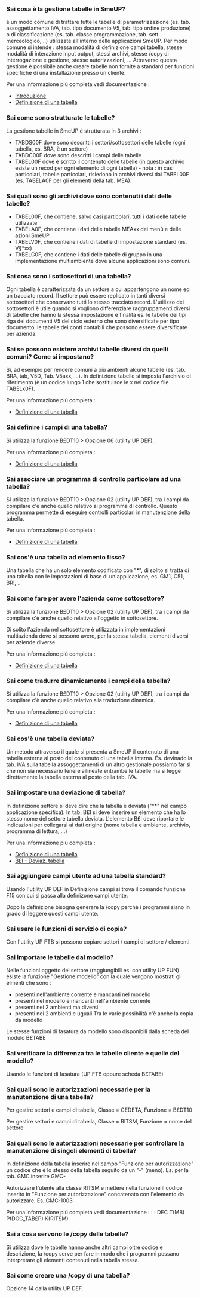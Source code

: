 ### **Sai cosa è la gestione tabelle in SmeUP?**

è un modo comune di trattare tutte le tabelle di parametrizzazione (es. tab. assoggettamento IVA, tab. tipo documento V5, tab. tipo ordine produzione) o di classificazione (es. tab. classe programmazione, tab. sett. merceologico, ..) utilizzate all'interno delle applicazioni SmeUP.
Per modo comune si intende :  stessa modalità di definizione campi tabella, stesse modalità di interazione input output, stessi archivi, stesse /copy di interrogazione e gestione, stesse autorizzazioni, ...
Attraverso questa gestione è possibile anche creare tabelle non fornite a standard per funzioni specifiche di una installazione presso un cliente.

Per una informazione più completa vedi documentazione : 
- [Introduzione](Sorgenti/DOC/TA/B£AMO/B£TABE_01)
- [Definizione di una tabella](Sorgenti/DOC/TA/B£AMO/B£TABE_02)

### **Sai come sono strutturate le tabelle?**

La gestione tabelle in SmeUP è strutturata in 3 archivi : 
- TABDS00F dove sono descritti i settori/sottosettori delle tabelle (ogni tabella, es. BRA, è un settore)
- TABDC00F dove sono descritti i campi delle tabelle
- TABEL00F dove è scritto il contenuto delle tabelle (in questo archivio esiste un recod per ogni elemento di ogni tabella) - nota :  in casi particolari, tabelle particolari, risiedono in archivi diversi dal TABEL00F (es. TABELA0F per gli elementi della tab. MEA).

### **Sai quali sono gli archivi dove sono contenuti i dati delle tabelle?**

- TABEL00F, che contiene, salvo casi particolari, tutti i dati delle tabelle utilizzate
- TABELA0F, che contiene i dati delle tabelle MEAxx dei menù e delle azioni SmeUP
- TABELV0F, che contiene i dati di tabelle di impostazione standard (es. V§\*xx)
- TABELG0F, che contiene i dati delle tabelle di gruppo in una implementazione multiambiente dove alcune applicazioni sono comuni.

### **Sai cosa sono i sottosettori di una tabella?**

Ogni tabella è caratterizzata da un settore a cui appartengono un nome ed un tracciato record. Il settore può essere replicato in tanti diversi sottosettori che conservano tutti lo stesso tracciato record.
L'utilizzo dei sottosettori è utile quando si vogliono differenziare raggruppamenti diversi di tabelle che hanno la stessa impostazione e finalità es. le tabelle dei tipi riga dei documenti V5 del ciclo esterno che sono diversificate per tipo documento, le tabelle dei conti contabili che possono essere diversificate per azienda.

### **Sai se possono esistere archivi tabelle diversi da quelli comuni? Come si impostano?**

Si, ad esempio per rendere comuni a più ambienti alcune tabelle (es. tab. BRA, tab, V5D, Tab. V5axx, ...).
In definizione tabelle si imposta l'archivio di riferimento (è un codice lungo 1 che sostituisce le x nel codice file TABELx0F).

Per una informazione più completa : 
- [Definizione di una tabella](Sorgenti/DOC/TA/B£AMO/B£TABE_02)

### **Sai definire i campi di una tabella?**

Si utilizza la funzione B£DT10 > Opzione 06 (utility UP DEF).

Per una informazione più completa : 
- [Definizione di una tabella](Sorgenti/DOC/TA/B£AMO/B£TABE_02)
### **Sai associare un programma di controllo particolare ad una tabella?**

Si utilizza la funzione B£DT10 > Opzione 02 (utility UP DEF), tra i campi da compilare c'è anche quello relativo al programma di controllo. Questo programma permette di eseguire controlli particolari in manutenzione della tabella.

Per una informazione più completa : 
- [Definizione di una tabella](Sorgenti/DOC/TA/B£AMO/B£TABE_02)
### **Sai cos'è una tabella ad elemento fisso?**


Una tabella che ha un solo elemento codificato con "\*", di solito si tratta di una tabella con le impostazioni di base di un'applicazione, es. GM1, C51, BR!, ..
### **Sai come fare per avere l'azienda come sottosettore?**

Si utilizza la funzione B£DT10 > Opzione 02 (utility UP DEF), tra i campi da compilare c'è anche quello relativo all'oggetto in sottosettore.

Di solito l'azienda nel sottosettore è utilizzata in implementazioni multiazienda dove si possono avere, per la stessa tabella, elementi diversi per aziende diverse.

Per una informazione più completa : 
- [Definizione di una tabella](Sorgenti/DOC/TA/B£AMO/B£TABE_02)
### **Sai come tradurre dinamicamente i campi della tabella?**


Si utilizza la funzione B£DT10 > Opzione 02 (utility UP DEF), tra i campi da compilare c'è anche quello relativo alla traduzione dinamica.

Per una informazione più completa : 
- [Definizione di una tabella](Sorgenti/DOC/TA/B£AMO/B£TABE_02)
### **Sai cos'è una tabella deviata?**


Un metodo attraverso il quale si presenta a SmeUP il contenuto di una tabella esterna al posto del contenuto di una tabella interna.
Es. devinado la tab. IVA sulla tabella assoggettamenti di un altro gestionale possiamo far si che non sia necessario tenere allineate entrambe le tabelle ma si legge direttamente la tabella esterna al posto della tab. IVA.

### **Sai impostare una deviazione di tabella?**

In definizione settore si deve dire che la tabella è deviata ("\*\*" nel campo applicazione specifica).
In tab. B£I si deve inserire un elemento che ha lo stesso nome del settore tabella deviata.
L'elemento B£I deve riportare le indicazioni per collegarsi ai dati origine (nome tabella e ambiente, archivio, programma di lettura, ...)

Per una informazione più completa : 
- [Definizione di una tabella](Sorgenti/DOC/TA/B£AMO/B£TABE_02)
- [B£I - Deviaz. tabella](Sorgenti/DOC/OG/TA/B£I)

### **Sai aggiungere campi utente ad una tabella standard?**


Usando l'utility UP DEF in Definizione campi si trova il comando funzione F15 con cui si passa alla definizone campi utente.

Dopo la definizione bisogna generare la /copy perchè i programmi siano in grado di leggere questi campi utente.
### **Sai usare le funzioni di servizio di copia?**


Con l'utility UP FTB si possono copiare settori / campi di settore / elementi.
### **Sai importare le tabelle dal modello?**

Nelle funzioni oggetto del settore (raggiungibili es. con utility UP FUN) esiste la funzione "Gestione modello" con la quale vengono mostrati gli elmenti che sono : 
- presenti nell'ambiente corrente e mancanti nel modello
- presenti nel modello e mancanti nell'ambiente corrente
- presenti nei 2 ambienti ma diversi
- presenti nei 2 ambienti e uguali
Tra le varie possibilità c'è anche la copia da modello

Le stesse funzioni di fasatura da modello sono disponibili dalla scheda del modulo B£TABE

### **Sai verificare la differenza tra le tabelle cliente e quelle del modello?**


Usando le funzioni di fasatura (UP FTB oppure scheda B£TABE)
### **Sai quali sono le autorizzazioni necessarie per la manutenzione di una tabella?**

Per gestire settori e campi di tabella, Classe = GEDETA, Funzione = B£DT10

Per gestire settori e campi di tabella, Classe = RITSM, Funzione = nome del settore


### **Sai quali sono le autorizzazioni necessarie per controllare la manutenzione di singoli elementi di tabella?**

In definizione della tabella inserire nel campo "Funzione per autorizzazione" un codice che è lo stesso della tabella seguito da un "-" (meno).
Es. per la tab. GMC inserire GMC-

Autorizzare l'utente alla classe RITSM e mettere nella funzione il codice inserito in "Funzione per autorizzazione" concatenato con l'elemento da autorizzare.
Es. GMC-1003

Per una informazione più completa vedi documentazione : 
 :  : DEC T(MB) P(DOC_TAB£P) K(RITSM)
### **Sai a cosa servono le /copy delle tabelle?**

Si utilizza dove le tabelle hanno anche altri campi oltre codice e descrizione, la /copy serve per fare in modo che i programmi possano interpretare gli elementi contenuti nella tabella stessa.
### **Sai come creare una /copy di una tabella?**

Opzione 14 dalla utility UP DEF.
